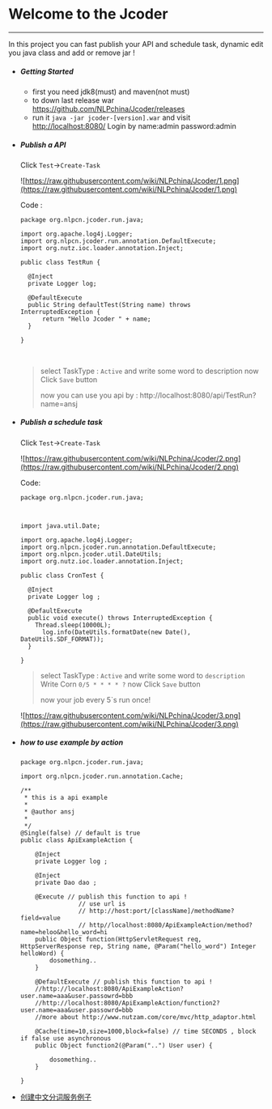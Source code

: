 # Welcome to the Jcoder 

------

In this project you can fast publish your API and schedule task, dynamic edit you java class and add or remove jar !



- ##### Getting Started

  * first you need jdk8(must) and maven(not must)
  * to down last release war https://github.com/NLPchina/Jcoder/releases
  * run it `java -jar jcoder-[version].war`  and visit [http://localhost:8080/](http://localhost:8080/) Login by name:admin password:admin 

- ##### Publish a API 

  Click `Test`->`Create-Task`

  ![https://raw.githubusercontent.com/wiki/NLPchina/Jcoder/1.png](https://raw.githubusercontent.com/wiki/NLPchina/Jcoder/1.png)

  Code :

  ````
  package org.nlpcn.jcoder.run.java;

  import org.apache.log4j.Logger;
  import org.nlpcn.jcoder.run.annotation.DefaultExecute;
  import org.nutz.ioc.loader.annotation.Inject;

  public class TestRun {

  	@Inject
  	private Logger log;

  	@DefaultExecute
  	public String defaultTest(String name) throws InterruptedException {
  		return "Hello Jcoder " + name;
  	}

  }
  ````

  ​

  > select TaskType : `Active` and write some word to description now Click `Save` button
  >
  >  now you can use you api by : http://localhost:8080/api/TestRun?name=ansj

- ##### Publish a schedule task

  Click `Test`->`Create-Task`

  ![https://raw.githubusercontent.com/wiki/NLPchina/Jcoder/2.png](https://raw.githubusercontent.com/wiki/NLPchina/Jcoder/2.png)

  Code:

  ````
  package org.nlpcn.jcoder.run.java;



  import java.util.Date;

  import org.apache.log4j.Logger;
  import org.nlpcn.jcoder.run.annotation.DefaultExecute;
  import org.nlpcn.jcoder.util.DateUtils;
  import org.nutz.ioc.loader.annotation.Inject;

  public class CronTest {
  	
  	@Inject
  	private Logger log ;

  	@DefaultExecute
  	public void execute() throws InterruptedException {
      Thread.sleep(10000L);
  		log.info(DateUtils.formatDate(new Date(), DateUtils.SDF_FORMAT));
  	}

  }
  ````

  > select TaskType : `Active` and write some word to `description` Write Corn `0/5 * * * * ?`  now Click `Save` button
  >
  >  now your job every 5`s run once!

  ![https://raw.githubusercontent.com/wiki/NLPchina/Jcoder/3.png](https://raw.githubusercontent.com/wiki/NLPchina/Jcoder/3.png)


- ##### how to use example by action

	````
	package org.nlpcn.jcoder.run.java;
	
	import org.nlpcn.jcoder.run.annotation.Cache;
	
	/**
	 * this is a api example
	 * 
	 * @author ansj
	 *
	 */
	@Single(false) // default is true
	public class ApiExampleAction {
		
		@Inject
		private Logger log ;
		
		@Inject
		private Dao dao ;
	
		@Execute // publish this function to api !
					// use url is
					// http://host:port/[className]/methodName?field=value
					// http//localhost:8080/ApiExampleAction/method?name=heloo&hello_word=hi
		public Object function(HttpServletRequest req, HttpServerResponse rep, String name, @Param("hello_word") Integer helloWord) {
			dosomething..
		}
	
		@DefaultExecute // publish this function to api !
		//http://localhost:8080/ApiExampleAction?user.name=aaa&user.passowrd=bbb
		//http://localhost:8080/ApiExampleAction/function2?user.name=aaa&user.passowrd=bbb
		//more about http://www.nutzam.com/core/mvc/http_adaptor.html
		
		@Cache(time=10,size=1000,block=false) // time SECONDS , block if false use asynchronous
		public Object function2(@Param("..") User user) {
	
			dosomething..
		}
	
	}
	
	````


* [创建中文分词服务例子](http://www.jianshu.com/p/1fcf5327107a)
